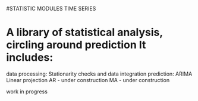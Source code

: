 #STATISTIC MODULES TIME SERIES

A library of statistical analysis, circling around prediction
It includes:
============
data processing:
    Stationarity checks and data integration
prediction:
    ARIMA
    Linear projection
    AR - under construction
    MA - under construction

work in progress